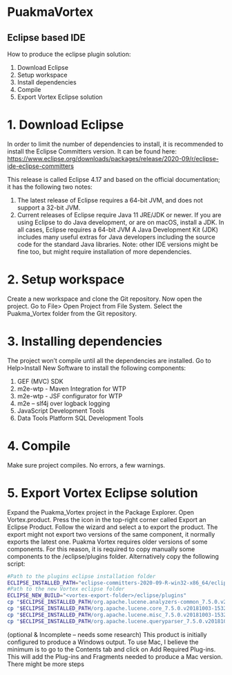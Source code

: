 # PuakmaVortex
Eclipse based IDE
----------------------------------------------


How to produce the eclipse plugin solution:
1.	Download Eclipse
2.	Setup workspace
3.	Install dependencies
4.	Compile
5.	Export Vortex Eclipse solution



# 1. Download Eclipse

In order to limit the number of dependencies to install, it is recommended to install the Eclipse Committers version. It can be found here: https://www.eclipse.org/downloads/packages/release/2020-09/r/eclipse-ide-eclipse-committers

This release is called Eclipse 4.17 and based on the official documentation; it has the following two notes:
1.	The latest release of Eclipse requires a 64-bit JVM, and does not support a 32-bit JVM.
2.	Current releases of Eclipse require Java 11 JRE/JDK or newer.
	If you are using Eclipse to do Java development, or are on macOS, install a JDK. In all cases, Eclipse requires a 64-bit JVM
	A Java Development Kit (JDK) includes many useful extras for Java developers including the source code for the standard Java libraries.
Note: other IDE versions might be fine too, but might require installation of more dependencies.


# 2. Setup workspace

Create a new workspace and clone the Git repository.
Now open the project. Go to File> Open Project from File System. Select the Puakma_Vortex folder from the Git repository.


# 3. Installing dependencies

The project won’t compile until all the dependencies are installed.
Go to Help>Install New Software to install the following components:
1.	GEF (MVC) SDK
2.	m2e-wtp - Maven Integration for WTP
3.	m2e-wtp - JSF configurator for WTP
4.	m2e – slf4j over logback logging
5.	JavaScript Development Tools
6.	Data Tools Platform SQL Development Tools


# 4. Compile

Make sure project compiles. No errors, a few warnings.

# 5. Export Vortex Eclipse solution

Expand the Puakma_Vortex project in the Package Explorer. Open Vortex.product. Press the icon in the top-right corner called Export an Eclipse Product. Follow the wizard and select a <vortex-export-folder> to export the product.
The export might not export two versions of the same component, it normally exports the latest one. Puakma Vortex requires older versions of some components. For this reason, it is required to copy manually some components to the <vortex-export-folder>/eclipse/plugins folder. Alternatively copy the following script:
  
```bash
#Path to the plugins eclipse installation folder
ECLIPSE_INSTALLED_PATH="eclipse-committers-2020-09-R-win32-x86_64/eclipse/plugins/"
#Path to the new Vortex eclipse folder
ECLIPSE_NEW_BUILD="<vortex-export-folder>/eclipse/plugins"
cp "$ECLIPSE_INSTALLED_PATH/org.apache.lucene.analyzers-common_7.5.0.v20181003-1532.jar" "$ECLIPSE_NEW_BUILD"
cp "$ECLIPSE_INSTALLED_PATH/org.apache.lucene.core_7.5.0.v20181003-1532.jar" "$ECLIPSE_NEW_BUILD"
cp "$ECLIPSE_INSTALLED_PATH/org.apache.lucene.misc_7.5.0.v20181003-1532.jar" "$ECLIPSE_NEW_BUILD"
cp "$ECLIPSE_INSTALLED_PATH/org.apache.lucene.queryparser_7.5.0.v20181003-1532.jar" "$ECLIPSE_NEW_BUILD"
```

(optional & Incomplete – needs some research) This product is initially configured to produce a Windows output. To use Mac, I believe the minimum is to go to the Contents tab and click on Add Required Plug-ins. This will add the Plug-ins and Fragments needed to produce a Mac version. There might be more steps

